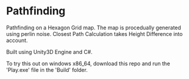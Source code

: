 # Pathfinding

Pathfinding on a Hexagon Grid map. The map is procedually generated using perlin noise.
Closest Path Calculation takes Height Difference into account.

Built using Unity3D Engine and C#.

To try this out on windows x86_64, download this repo and run the 'Play.exe' file in the 'Build' folder.